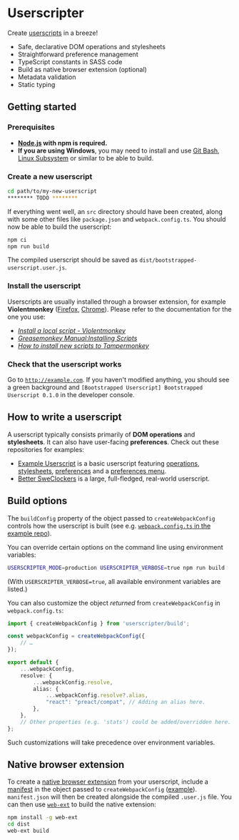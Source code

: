 # Userscripter

Create [userscripts](https://wiki.greasespot.net/User_script) in a breeze!

* Safe, declarative DOM operations and stylesheets
* Straightforward preference management
* TypeScript constants in SASS code
* Build as native browser extension (optional)
* Metadata validation
* Static typing


## Getting started

### Prerequisites

* **[Node.js](https://nodejs.org) with npm is required.**
* **If you are using Windows**, you may need to install and use [Git Bash](https://git-scm.com/downloads), [Linux Subsystem](https://msdn.microsoft.com/en-us/commandline/wsl/install-win10) or similar to be able to build.

### Create a new userscript

```bash
cd path/to/my-new-userscript
******** TODO ********
```

If everything went well, an `src` directory should have been created, along with some other files like `package.json` and `webpack.config.ts`.
You should now be able to build the userscript:

```bash
npm ci
npm run build
```

The compiled userscript should be saved as `dist/bootstrapped-userscript.user.js`.

### Install the userscript

Userscripts are usually installed through a browser extension, for example **Violentmonkey** ([Firefox][violentmonkey-firefox], [Chrome][violentmonkey-chrome]).
Please refer to the documentation for the one you use:

* [_Install a local script - Violentmonkey_](https://violentmonkey.github.io/posts/how-to-edit-scripts-with-your-favorite-editor/#install-a-local-script)
* [_Greasemonkey Manual:Installing Scripts_](https://wiki.greasespot.net/Greasemonkey_Manual:Installing_Scripts)
* [_How to install new scripts to Tampermonkey_](http://tampermonkey.net/faq.php#Q102)

### Check that the userscript works

Go to [`http://example.com`](http://example.com).
If you haven't modified anything, you should see a green background and `[Bootstrapped Userscript] Bootstrapped Userscript 0.1.0` in the developer console.


## How to write a userscript

A userscript typically consists primarily of **DOM operations** and **stylesheets**.
It can also have user-facing **preferences**. Check out these repositories for examples:

  * [Example Userscript][example-userscript] is a basic userscript featuring [operations][example-userscript-operations], [stylesheets][example-userscript-stylesheets], [preferences][example-userscript-preferences] and a [preferences menu][example-userscript-preferences-menu].
  * [Better SweClockers][better-sweclockers] is a large, full-fledged, real-world userscript.


## Build options

The `buildConfig` property of the object passed to `createWebpackConfig` controls how the userscript is built (see e.g. [`webpack.config.ts` in the example repo][example-userscript-webpack-config]).

You can override certain options on the command line using environment variables:

```bash
USERSCRIPTER_MODE=production USERSCRIPTER_VERBOSE=true npm run build
```

(With `USERSCRIPTER_VERBOSE=true`, all available environment variables are listed.)

You can also customize the object _returned_ from `createWebpackConfig` in `webpack.config.ts`:

```typescript
import { createWebpackConfig } from 'userscripter/build';

const webpackConfig = createWebpackConfig({
    // …
});

export default {
    ...webpackConfig,
    resolve: {
        ...webpackConfig.resolve,
        alias: {
            ...webpackConfig.resolve?.alias,
            "react": "preact/compat", // Adding an alias here.
        },
    },
    // Other properties (e.g. 'stats') could be added/overridden here.
};
```

Such customizations will take precedence over environment variables.

## Native browser extension

To create a [native browser extension][webextension] from your userscript, include a [manifest][manifest-json] in the object passed to `createWebpackConfig` ([example][example-userscript-webpack-config]).
`manifest.json` will then be created alongside the compiled `.user.js` file.
You can then use [`web-ext`][web-ext] to build the native extension:

```bash
npm install -g web-ext
cd dist
web-ext build
```


[violentmonkey-firefox]: https://addons.mozilla.org/en-US/firefox/addon/violentmonkey/
[violentmonkey-chrome]: https://chrome.google.com/webstore/detail/violentmonkey/jinjaccalgkegednnccohejagnlnfdag
[better-sweclockers]: https://github.com/SimonAlling/better-sweclockers
[example-userscript]: https://github.com/SimonAlling/example-userscript
[example-userscript-operations]: https://github.com/SimonAlling/example-userscript/blob/master/src/operations.ts
[example-userscript-stylesheets]: https://github.com/SimonAlling/example-userscript/blob/master/src/stylesheets.ts
[example-userscript-preferences]: https://github.com/SimonAlling/example-userscript/blob/master/src/preferences.ts
[example-userscript-preferences-menu]: https://github.com/SimonAlling/example-userscript/blob/master/src/preferences-menu.tsx
[example-userscript-webpack-config]: https://github.com/SimonAlling/example-userscript/blob/master/webpack.config.ts
[webextension]: https://developer.mozilla.org/en-US/docs/Mozilla/Add-ons/WebExtensions
[manifest-json]: https://developer.mozilla.org/en-US/docs/Mozilla/Add-ons/WebExtensions/manifest.json
[web-ext]: https://www.npmjs.com/package/web-ext
